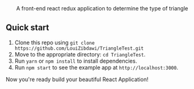 <div align="center">A front-end react redux application to determine the type of triangle</div>

## Quick start

1. Clone this repo using `git clone https://github.com/LouiZibdawi/TriangleTest.git`
2. Move to the appropriate directory: `cd TriangleTest`.<br />
3. Run `yarn` or `npm install` to install dependencies.<br />
4. Run `npm start` to see the example app at `http://localhost:3000`.

Now you're ready build your beautiful React Application!

